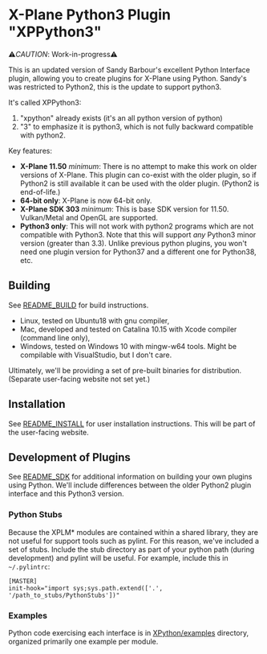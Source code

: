 # X-Plane Python3 Plugin "XPPython3"

:warning:_CAUTION_: Work-in-progress:warning:

This is an updated version of Sandy Barbour's excellent Python Interface plugin, allowing you to create plugins for X-Plane using Python. Sandy's was restricted to Python2, this is the update to support python3.

It's called XPPython3:
1. "xpython" already exists (it's an all python version of python)
2. "3" to emphasize it is python3, which is not fully backward compatible with python2.

Key features:
* **X-Plane 11.50** _minimum_: There is no attempt to make this work on older versions of X-Plane. This plugin can co-exist with the older plugin, so if Python2 is still available it can be used with the older plugin. (Python2 is end-of-life.)
* **64-bit only**: X-Plane is now 64-bit only.
* **X-Plane SDK 303** _minimum_: This is base SDK version for 11.50. Vulkan/Metal and OpenGL are supported.
* **Python3 only**: This will not work with python2 programs which are not compatible with Python3. Note that this will 
support _any_ Python3 minor version (greater than 3.3). Unlike previous python plugins, you won't need one plugin version for Python37 and a different one for Python38, etc.

## Building
See [README_BUILD](XPython/README_BUILD.txt) for build instructions. 

- Linux, tested on Ubuntu18 with gnu compiler,
- Mac, developed and tested on Catalina 10.15 with Xcode compiler (command line only), 
- Windows, tested on Windows 10 with mingw-w64 tools. Might be compilable with VisualStudio, but I don't care.

Ultimately, we'll be providing a set of pre-built binaries for distribution. (Separate user-facing website not set yet.)

## Installation
See [README_INSTALL](XPython/README_INSTALL.txt) for user installation instructions. This will be part of the user-facing website.

## Development of Plugins
See [README_SDK](XPython/README_SDK.txt) for additional information on building your own plugins using Python. We'll include differences between the older Python2 plugin interface and this Python3 version.

### Python Stubs
Because the XPLM* modules are contained within a shared library, they are not useful for support tools such as pylint. For this reason, we've included a set of stubs. Include the stub directory as part of your python path (during development) and pylint will be useful. For example, include this in `~/.pylintrc`:

    [MASTER]                                                                                    
    init-hook="import sys;sys.path.extend(['.', '/path_to_stubs/PythonStubs'])"

### Examples
Python code exercising each interface is in [XPython/examples](XPython/examples) directory, organized primarily one example per module.
